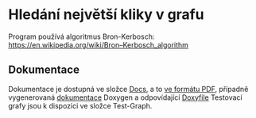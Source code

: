 # Hledání největší kliky v grafu
Program používá algoritmus Bron-Kerbosch: https://en.wikipedia.org/wiki/Bron–Kerbosch_algorithm

## Dokumentace
Dokumentace je dostupná ve složce [Docs](Docs), a to [ve formátu PDF](Docs/Nejvetsi_klika.pdf), případně vygenerovaná [dokumentace](Docs/Doxygen/html/index.html) Doxygen a odpovídající [Doxyfile](Docs/Doxyfile)
Testovací grafy jsou k dispozici ve složce Test-Graph.